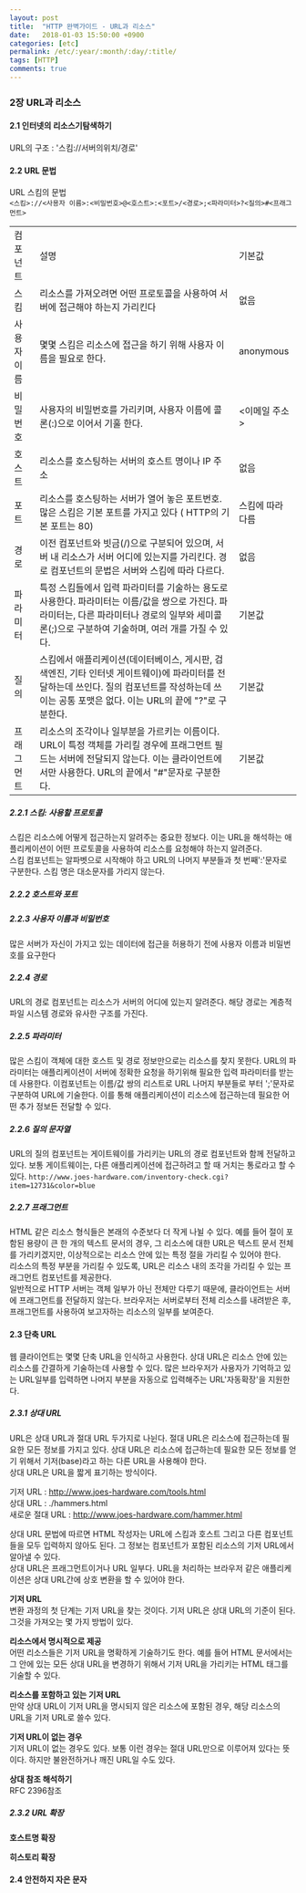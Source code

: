 ```yaml
---
layout: post
title:  "HTTP 완벽가이드 - URL과 리소스"
date:   2018-01-03 15:50:00 +0900
categories: [etc]
permalink: /etc/:year/:month/:day/:title/
tags: [HTTP]    
comments: true
---
```

### 2장 URL과 리소스
#### 2.1 인터넷의 리소스기탐색하기  
URL의 구조 : '스킴://서버의위치/경로'  

#### 2.2 URL 문법  
URL 스킴의 문법  
`<스킴>://<사용자 이름>:<비밀번호>@<호스트>:<포트>/<경로>;<파라미터>?<질의>#<프래그먼트>`

<table>
<tr>
<td> 컴포넌트 </td> <td> 설명 </td> <td> 기본값 </td>
</tr>
<tr>
<td> 스킴 </td> <td> 리소스를 가져오려면 어떤 프로토콜을 사용하여 서버에 접근해야 하는지 가리킨다 </td> <td> 없음 </td>
</tr>
<tr>
<td> 사용자 이름 </td> <td> 몇몇 스킴은 리소스에 접근을 하기 위해 사용자 이름을 필요로 한다. </td> <td> anonymous </td>
</tr>
<tr>
<td> 비밀번호 </td> <td> 사용자의 비밀번호를 가리키며, 사용자 이름에 콜론(:)으로 이어서 기훌 한다. </td> <td> <이메일 주소> </td>
</tr>
<tr>
<td> 호스트 </td> <td> 리소스를 호스팅하는 서버의 호스트 명이나 IP 주소 </td> <td> 없음 </td>
</tr>
<tr>
<td> 포트 </td> <td> 리소스를 호스팅하는 서버가 열어 놓은 포트번호. 많은 스킴은 기본 포트를 가지고 있다 ( HTTP의 기본 포트는 80) </td> <td> 스킴에 따라 다름 </td>
</tr>
<tr>
<td> 경로 </td> <td> 이전 컴포넌트와 빗금(/)으로 구분되어 있으며, 서버 내 리소스가 서버 어디에 있는지를 가리킨다. 경로 컴포넌트의 문법은 서버와 스킴에 따라 다르다.  </td> <td> 없음 </td>
</tr>
<tr>
<td> 파라미터 </td> <td> 특정 스킴들에서 입력 파라미터를 기술하는 용도로 사용한다. 파라미터는 이름/값을 쌍으로 가진다. 파라미터는, 다른 파라미터나 경로의 일부와 세미콜론(;)으로 구분하여 기술하며, 여러 개를 가질 수 있다. </td> <td> 기본값 </td>
</tr>
<tr>
<td> 질의 </td> <td> 스킴에서 애플리케이션(데이터베이스, 게시판, 검색엔진, 기타 인터넷 게이트웨이)에 파라미터를 전달하는데 쓰인다. 질의 컴포넌트를 작성하는데 쓰이는 공통 포맷은 없다. 이는 URL의 끝에 "?"로 구분한다.  </td> <td> 기본값 </td>
</tr>
<tr>
<td> 프래그먼트 </td> <td> 리소스의 조각이나 일부분을 가르키는 이름이다. URL이 특정 객체를 가리킬 경우에 프래그먼트 필드는 서버에 전달되지 않는다. 이는 클라이언트에서만 사용한다. URL의 끝에서 "#"문자로 구분한다. </td> <td> 기본값 </td>
</tr>
</table>   

##### 2.2.1 스킴: 사용할 프로토콜
스킴은 리소스에 어떻게 접근하는지 알려주는 중요한 정보다. 이는 URL을 해석하는 애플리케이션이 어떤 프로토콜을 사용하여 리소스를 요청해야 하는지 알려준다.  
스킴 컴포넌트는 알파벳으로 시작해야 하고 URL의 나머지 부분들과 첫 번째':'문자로 구분한다. 스킴 명은 대소문자를 가리지 않는다.  

##### 2.2.2 호스트와 포트

##### 2.2.3 사용자 이름과 비밀번호
많은 서버가 자신이 가지고 있는 데이터에 접근을 허용하기 전에 사용자 이름과 비밀번호를 요구한다

##### 2.2.4 경로
URL의 경로 컴포넌트는 리소스가 서버의 어디에 있는지 알려준다. 해당 경로는 계층적 파일 시스템 경로와 유사한 구조를 가진다. 

##### 2.2.5 파라미터
많은 스킴이 객체에 대한 호스트 및 경로 정보만으로는 리소스를 찾지 못한다. URL의 파라미터는 애플리케이션이 서버에 정확한 요청을 하기위해 필요한 입력 파라미터를 받는데 사용한다. 이컴포넌트는 이름/값 쌍의 리스트로 URL 나머지 부분들로 부터 ';'문자로 구분하여 URL에 기술한다. 이를 통해 애플리케이션이 리소스에 접근하는데 필요한 어떤 추가 정보든 전달할 수 있다.  

##### 2.2.6 질의 문자열
URL의 질의 컴포넌트는 게이트웨이를 가리키는 URL의 경로 컴포넌트와 함께 전달하고 있다. 보통 게이트웨이는, 다른 애플리케이션에 접근하려고 할 때 거치는 통로라고 할 수 있다. 
`http://www.joes-hardware.com/inventory-check.cgi?item=12731&color=blue`  

##### 2.2.7 프래그먼트
HTML 같은 리소스 형식들은 본래의 수준보다 더 작게 나뉠 수 있다. 예를 들어 절이 포함된 용량이 큰 한 개의 텍스트 문서의 경우, 그 리소스에 대한 URL은 텍스트 문서 전체를 가리키겠지만, 이상적으로는 리소스 안에 있는 특정 절을 가리킬 수 있어야 한다.  
 리소스의 특정 부분을 가리킬 수 있도록, URL은 리소스 내의 조각을 가리킬 수 있는 프래그먼트 컴포넌트를 제공한다.  
 일반적으로 HTTP 서버는 객체 일부가 아닌 전체만 다루기 때문에, 클라이언트는 서버에 프래그먼트를 전달하지 않는다. 브라우저는 서버로부터 전체 리소스를 내려받은 후, 프래그먼트를 사용하여 보고자하는 리소스의 일부를 보여준다.  
 
#### 2.3 단축 URL
웹 클라이언트는 몇몇 단축 URL을 인식하고 사용한다. 상대 URL은 리소스 안에 있는 리소스를 간결하게 기술하는데 사용할 수 있다. 많은 브라우저가 사용자가 기억하고 있는 URL일부를 입력하면 나머지 부분을 자동으로 입력해주는 URL'자동확장'을 지원한다.  

##### 2.3.1 상대 URL
URL은 상대 URL과 절대 URL 두가지로 나뉜다. 절대 URL은 리소스에 접근하는데 필요한 모든 정보를 가지고 있다. 상대 URL은 리소스에 접근하는데 필요한 모든 정보를 얻기 위해서 기저(base)라고 하는 다른 URL을 사용해야 한다.   
상대 URL은 URL을 짧게 표기하는 방식이다.  
> 
기저 URL : http://www.joes-hardware.com/tools.html  
상대 URL : ./hammers.html  
새로운 절대 URL : http://www.joes-hardware.com/hammer.html

상대 URL 문법에 따르면 HTML 작성자는 URL에 스킴과 호스트 그리고 다른 컴포넌트들을 모두 입력하지 않아도 된다. 그 정보는 컴포넌트가 포함된 리소스의 기저 URL에서 알아낼 수 있다.   
상대 URL은 프래그먼트이거나 URL 일부다. URL을 처리하는 브라우저 같은 애플리케이션은 상대 URL간에 상호 변환을 할 수 있어야 한다.   

**기저 URL**  
변환 과정의 첫 단계는 기저 URL을 찾는 것이다. 기저 URL은 상대 URL의 기준이 된다. 그것을 가져오는 몇 가지 방법이 있다.   

**리소스에서 명시적으로 제공**   
어떤 리소스들은 기저 URL을 명확하게 기술하기도 한다. 예를 들어 HTML 문서에서는 그 안에 있는 모든 상대 URL을 변경하기 위해서 기저 URL을 가리키는 <BASE> HTML 태그를 기술할 수 있다.   

**리소스를 포함하고 있는 기저 URL**   
만약 상대 URL이 기저 URL을 명시되지 않은 리소스에 포함된 경우, 해당 리소스의 URL을 기저 URL로 쓸수 있다.  

**기저 URL이 없는 경우**   
기저 URL이 없는 경우도 있다. 보통 이런 경우는 절대 URL만으로 이루어져 있다는 뜻이다. 하지만 불완전하거나 깨진 URL일 수도 있다.   

**상대 참조 해석하기**   
RFC 2396참조  

##### 2.3.2 URL 확장
**호스트명 확장**   

**히스토리 확장**    

#### 2.4 안전하지 자은 문자